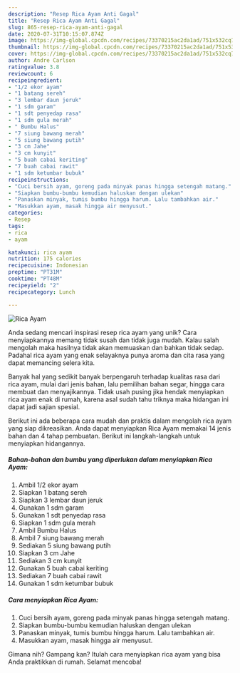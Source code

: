 ```yaml
---
description: "Resep Rica Ayam Anti Gagal"
title: "Resep Rica Ayam Anti Gagal"
slug: 865-resep-rica-ayam-anti-gagal
date: 2020-07-31T10:15:07.874Z
image: https://img-global.cpcdn.com/recipes/73370215ac2da1ad/751x532cq70/rica-ayam-foto-resep-utama.jpg
thumbnail: https://img-global.cpcdn.com/recipes/73370215ac2da1ad/751x532cq70/rica-ayam-foto-resep-utama.jpg
cover: https://img-global.cpcdn.com/recipes/73370215ac2da1ad/751x532cq70/rica-ayam-foto-resep-utama.jpg
author: Andre Carlson
ratingvalue: 3.8
reviewcount: 6
recipeingredient:
- "1/2 ekor ayam"
- "1 batang sereh"
- "3 lembar daun jeruk"
- "1 sdm garam"
- "1 sdt penyedap rasa"
- "1 sdm gula merah"
- " Bumbu Halus"
- "7 siung bawang merah"
- "5 siung bawang putih"
- "3 cm Jahe"
- "3 cm kunyit"
- "5 buah cabai keriting"
- "7 buah cabai rawit"
- "1 sdm ketumbar bubuk"
recipeinstructions:
- "Cuci bersih ayam, goreng pada minyak panas hingga setengah matang."
- "Siapkan bumbu-bumbu kemudian haluskan dengan ulekan"
- "Panaskan minyak, tumis bumbu hingga harum. Lalu tambahkan air."
- "Masukkan ayam, masak hingga air menyusut."
categories:
- Resep
tags:
- rica
- ayam

katakunci: rica ayam 
nutrition: 175 calories
recipecuisine: Indonesian
preptime: "PT31M"
cooktime: "PT48M"
recipeyield: "2"
recipecategory: Lunch

---
```



![Rica Ayam](https://img-global.cpcdn.com/recipes/73370215ac2da1ad/751x532cq70/rica-ayam-foto-resep-utama.jpg)

Anda sedang mencari inspirasi resep rica ayam yang unik? Cara menyiapkannya memang tidak susah dan tidak juga mudah. Kalau salah mengolah maka hasilnya tidak akan memuaskan dan bahkan tidak sedap. Padahal rica ayam yang enak selayaknya punya aroma dan cita rasa yang dapat memancing selera kita.

Banyak hal yang sedikit banyak berpengaruh terhadap kualitas rasa dari rica ayam, mulai dari jenis bahan, lalu pemilihan bahan segar, hingga cara membuat dan menyajikannya. Tidak usah pusing jika hendak menyiapkan rica ayam enak di rumah, karena asal sudah tahu triknya maka hidangan ini dapat jadi sajian spesial.




Berikut ini ada beberapa cara mudah dan praktis dalam mengolah rica ayam yang siap dikreasikan. Anda dapat menyiapkan Rica Ayam memakai 14 jenis bahan dan 4 tahap pembuatan. Berikut ini langkah-langkah untuk menyiapkan hidangannya.

<!--inarticleads1-->

##### Bahan-bahan dan bumbu yang diperlukan dalam menyiapkan Rica Ayam:

1. Ambil 1/2 ekor ayam
1. Siapkan 1 batang sereh
1. Siapkan 3 lembar daun jeruk
1. Gunakan 1 sdm garam
1. Gunakan 1 sdt penyedap rasa
1. Siapkan 1 sdm gula merah
1. Ambil  Bumbu Halus
1. Ambil 7 siung bawang merah
1. Sediakan 5 siung bawang putih
1. Siapkan 3 cm Jahe
1. Sediakan 3 cm kunyit
1. Gunakan 5 buah cabai keriting
1. Sediakan 7 buah cabai rawit
1. Gunakan 1 sdm ketumbar bubuk




<!--inarticleads2-->

##### Cara menyiapkan Rica Ayam:

1. Cuci bersih ayam, goreng pada minyak panas hingga setengah matang.
1. Siapkan bumbu-bumbu kemudian haluskan dengan ulekan
1. Panaskan minyak, tumis bumbu hingga harum. Lalu tambahkan air.
1. Masukkan ayam, masak hingga air menyusut.




Gimana nih? Gampang kan? Itulah cara menyiapkan rica ayam yang bisa Anda praktikkan di rumah. Selamat mencoba!
